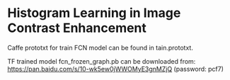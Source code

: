 # Histogram Learning in Image Contrast Enhancement

Caffe prototxt for train FCN model can be found in tain.prototxt.

TF trained model fcn_frozen_graph.pb can be downloaded from: https://pan.baidu.com/s/10-wk5ew0jWWOMyE3gnMZjQ (password: pcf7)
